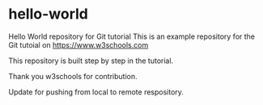 # hello-world
Hello World repository for Git tutorial
This is an example repository for the Git tutoial on https://www.w3schools.com

This repository is built step by step in the tutorial.

Thank you w3schools for contribution.

Update for pushing from local to remote respository.
